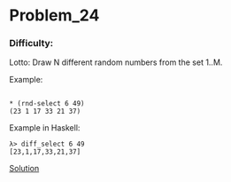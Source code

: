 # Problem_24
### Difficulty: 
Lotto: Draw N different random numbers from the set 1..M.

Example:

```

* (rnd-select 6 49)
(23 1 17 33 21 37)
```
Example in Haskell:

```
λ> diff_select 6 49
[23,1,17,33,21,37]
```
[Solution](https://wiki.haskell.org/99_questions/Solutions/24)
